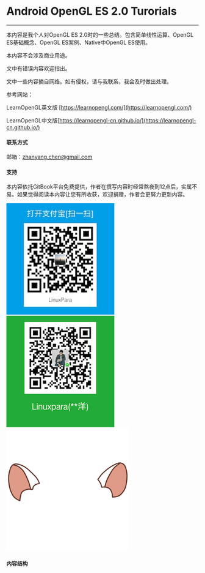 # Android OpenGL ES 2.0 Turorials

---

本内容是我个人对OpenGL ES 2.0时的一些总结。包含简单线性运算、OpenGL ES基础概念、OpenGL ES案例、Native中OpenGL ES使用。

本内容不会涉及商业用途。

文中有错误内容欢迎指出。

文中一些内容摘自网络。如有侵权，请与我联系，我会及时做出处理。

参考网站：

LearnOpenGL英文版 [https://learnopengl.com/](https://learnopengl.com/)

LearnOpenGL中文版[https://learnopengl-cn.github.io/](https://learnopengl-cn.github.io/)

#### 联系方式

邮箱：zhanyang.chen@gmail.com

#### 支持

本内容依托GitBook平台免费提供，作者在撰写内容时经常熬夜到12点后，实属不易。如果觉得阅读本内容让您有所收获，欢迎捐赠，作者会更努力更新内容。

![](/assets/支付宝收款码.jpg)                   ![](/assets/微信收款码.png)
![](/assets/ac68eecbe8e59a00cbcfe0f61d6ad770.png)
#### 内容结构

